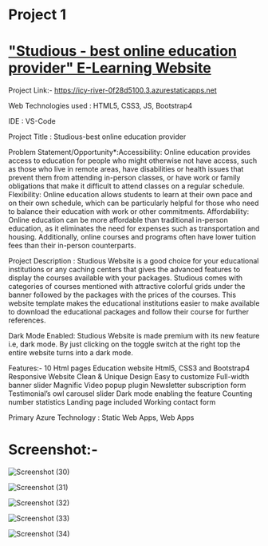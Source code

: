 # Project 1


# ["Studious - best online education provider" E-Learning Website](https://icy-river-0f28d5100.3.azurestaticapps.net)

Project Link:- https://icy-river-0f28d5100.3.azurestaticapps.net

Web Technologies used : HTML5, CSS3, JS, Bootstrap4

IDE : VS-Code

Project Title : Studious-best online education provider

Problem Statement/Opportunity*:Accessibility: Online education provides access to education for people who might otherwise not have access, such as those who live in remote areas, have disabilities or health issues that prevent them from attending in-person classes, or have work or family obligations that make it difficult to attend classes on a regular schedule.
Flexibility: Online education allows students to learn at their own pace and on their own schedule, which can be particularly helpful for those who need to balance their education with work or other commitments.
Affordability: Online education can be more affordable than traditional in-person education, as it eliminates the need for expenses such as transportation and housing. Additionally, online courses and programs often have lower tuition fees than their in-person counterparts.

Project Description : Studious Website  is a good choice for your educational institutions or any caching centers that gives the advanced features to display the courses available with your packages. Studious comes with categories of courses mentioned with attractive colorful grids under the banner followed by the packages with the prices of the courses. This website template makes the educational institutions easier to make available to download the educational packages and follow their course for further references.

Dark Mode Enabled:
Studious Website  is made premium with its new feature i.e, dark mode. By just clicking on the toggle switch at the right top the entire website turns into a dark mode.

Features:-
10 Html pages
Education website 
Html5, CSS3 and Bootstrap4
Responsive Website 
Clean & Unique Design
Easy to customize
Full-width banner slider
Magnific Video popup plugin
Newsletter subscription form
Testimonial’s owl carousel slider
Dark mode enabling the feature
Counting number statistics
Landing page included
Working contact form

Primary Azure Technology : Static Web Apps, Web Apps

# Screenshot:-

![Screenshot (30)](https://user-images.githubusercontent.com/93502957/235978446-c146b465-2bcd-4c35-ac31-1ad87b91dcd5.png)

![Screenshot (31)](https://user-images.githubusercontent.com/93502957/235978849-783b61ba-3dcd-476f-96d2-45f0f2496278.png)

![Screenshot (32)](https://user-images.githubusercontent.com/93502957/235978928-70d46c14-cb85-452b-8788-d1970a8d5358.png)

![Screenshot (33)](https://user-images.githubusercontent.com/93502957/235979017-4bfaf3d5-3748-4116-85e5-55b181101c7d.png)

![Screenshot (34)](https://user-images.githubusercontent.com/93502957/235979930-3f591721-0baa-4cd5-ab89-faf845393fcc.png)



